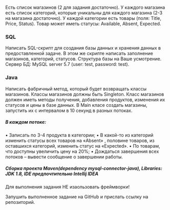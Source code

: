 Есть список магазинов (2 для задания достаточно). У каждого магазина есть список категорий, 
которые уникальны для каждого магазина (2-3 на магазина достаточно). 
У каждой категории есть товары (поля: Title, Price, Status). Товар может иметь статусы: Available, Absent, Expected. 

### SQL
Написать SQL-скрипт для создания базы данных и хранения данных в предоставленной задаче. 
В этом же скрипте написать заполнение магазинов, категорий, статусов. Структура базы на Ваше усмотрение. 
Сервер БД: MySQL server 5.7 (user: test, password: test). 
### Java
Написать фабричный метод, который будет возвращать классы магазинов. Классы магазинов должны быть Singleton. 
Класс магазинов должен иметь методы получения, добавления продуктов, изменения их статусов и цены в базе данных. 
В  Main класе создать магазины, запустить их с интервалом в 10 секунд в разных потоках.

##### В каждом потоке:
• Записать по 3-4 продукта в категории;
• В какой-то из категорий изменить статусы всех товаров на «Absent» ,  половине товаров, из оставшихся категорий, 
изменить статус на «Expected».
• По товарам, что доступны увеличить цену на 20%;
• Дождаться завершения всех потоков – вывести сообщение о завершении работы. 
##### Сборка проекта Maven(dependency mysql-connector-java), Libraries: JDK 1.8, IDE предпочтительно Intellij IDEA

Для выполнения задания НЕ изаользовать фреймворки!

Запушить выполненное задание на GitHub и прислать ссылку на репозиторий.
